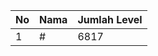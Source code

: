 | No | Nama            | Jumlah Level |
|----|-----------------|--------------|
| 1  | #    |    6817        |
